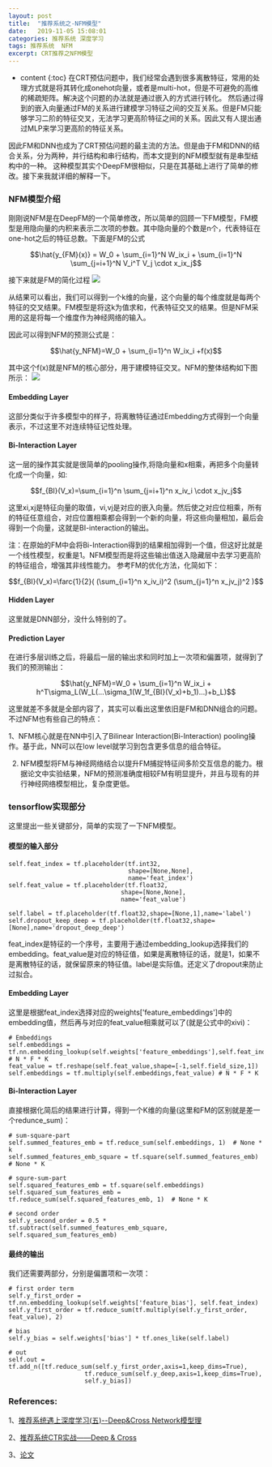 ```yaml
---
layout: post
title:  "推荐系统之-NFM模型"
date:   2019-11-05 15:08:01
categories: 推荐系统 深度学习
tags: 推荐系统  NFM
excerpt: CRT推荐之NFM模型
---
```



* content
{:toc}
在CRT预估问题中，我们经常会遇到很多离散特征，常用的处理方式就是将其转化成onehot向量，或者是multi-hot，但是不可避免的高维的稀疏矩阵。解决这个问题的办法就是通过嵌入的方式进行转化。
然后通过得到的嵌入向量通过FM的关系进行建模学习特征之间的交互关系。但是FM只能够学习二阶的特征交叉，无法学习更高阶特征之间的关系。因此又有人提出通过MLP来学习更高阶的特征关系。

因此FM和DNN也成为了CRT预估问题的最主流的方法。但是由于FM和DNN的结合关系，分为两种，并行结构和串行结构，而本文提到的NFM模型就有是串型结构中的一种。
这种模型其实个DeepFM很相似，只是在其基础上进行了简单的修改。接下来我就详细的解释一下。


### NFM模型介绍
刚刚说NFM是在DeepFM的一个简单修改，所以简单的回顾一下FM模型，FM模型是用隐向量的内积来表示二次项的参数。其中隐向量的个数是n个，代表特征在one-hot之后的特征总数。下面是FM的公式

$$\hat{y_{FM}(x)} = W_0 + \sum_{i=1}^N W_ix_i + \sum_{i=1}^N \sum_{j=i+1}^N V_i^T V_j \cdot x_ix_j$$

接下来就是FM的简化过程
<img src="https://swallown1.github.io/image/FMsimplfy.webp" />

从结果可以看出，我们可以得到一个k维的向量，这个向量的每个维度就是每两个特征的交叉结果。FM模型是将这k为值求和，代表特征交叉的结果。但是NFM采用的这是将每一个维度作为神经网络的输入。

因此可以得到NFM的预测公式是：

$$\hat{y_NFM}=W_0 + \sum_{i=1}^n W_ix_i +f(x)$$

其中这个f(x)就是NFM的核心部分，用于建模特征交叉。NFM的整体结构如下图所示：
<img src="https://swallown1.github.io/image/NFM.png" />

#### Embedding Layer
这部分类似于许多模型中的样子，将离散特征通过Embedding方式得到一个向量表示，不过这里不对连续特征记性处理。

#### Bi-Interaction Layer
这一层的操作其实就是很简单的pooling操作,将隐向量和x相乘，再把多个向量转化成一个向量，如:

$$f_{BI}(V_x)=\sum_{i=1}^n \sum_{j=i+1}^n x_iv_i \cdot x_jv_j$$

这里xi,xj是特征向量的取值，vi,vj是对应的嵌入向量。然后使之对应位相乘，所有的特征任意组合，对应位置相乘都会得到一个新的向量，将这些向量相加，最后会得到一个向量，这就是BI-interaction的输出。

注：在原始的FM中会将Bi-Interaction得到的结果相加得到一个值，但这好比就是一个线性模型，权重是1。NFM模型而是将这些输出值送入隐藏层中去学习更高阶的特征组合，增强其非线性能力。
参考FM的优化方法，化简如下：

$$f_{BI}(V_x)=\farc{1}{2}( (\sum_{i=1}^n x_iv_i)^2 (\sum_{j=1}^n x_jv_j)^2 )$$

#### Hidden Layer
这里就是DNN部分，没什么特别的了。

####  Prediction Layer
在进行多层训练之后，将最后一层的输出求和同时加上一次项和偏置项，就得到了我们的预测输出：

$$\hat{y_NFM}=W_0 + \sum_{i=1}^n W_ix_i + h^T\sigma_L(W_L(...\sigma_1(W_1f_{BI}(V_x)+b_1)...)+b_L)$$

这里就差不多就是全部内容了，其实可以看出这里依旧是FM和DNN组合的问题。不过NFM也有些自己的特点：

1、NFM核心就是在NN中引入了Bilinear Interaction(Bi-Interaction) pooling操作。基于此，NN可以在low level就学习到包含更多信息的组合特征。

2. NFM模型将FM与神经网络结合以提升FM捕捉特征间多阶交互信息的能力。根据论文中实验结果，NFM的预测准确度相较FM有明显提升，并且与现有的并行神经网络模型相比，复杂度更低。


### tensorflow实现部分
这里提出一些关键部分，简单的实现了一下NFM模型。

#### 模型的输入部分
```
self.feat_index = tf.placeholder(tf.int32,
                                 shape=[None,None],
                                 name='feat_index')
self.feat_value = tf.placeholder(tf.float32,
                               shape=[None,None],
                               name='feat_value')

self.label = tf.placeholder(tf.float32,shape=[None,1],name='label')
self.dropout_keep_deep = tf.placeholder(tf.float32,shape=[None],name='dropout_deep_deep')
```
feat_index是特征的一个序号，主要用于通过embedding_lookup选择我们的embedding。feat_value是对应的特征值，如果是离散特征的话，就是1，如果不是离散特征的话，就保留原来的特征值。label是实际值。还定义了dropout来防止过拟合。

#### Embedding Layer
这里是根据feat_index选择对应的weights['feature_embeddings']中的embedding值，然后再与对应的feat_value相乘就可以了(就是公式中的xivi)：
```
# Embeddings
self.embeddings = tf.nn.embedding_lookup(self.weights['feature_embeddings'],self.feat_index) # N * F * K
feat_value = tf.reshape(self.feat_value,shape=[-1,self.field_size,1])
self.embeddings = tf.multiply(self.embeddings,feat_value) # N * F * K
```

#### Bi-Interaction Layer
直接根据化简后的结果进行计算，得到一个K维的向量(这里和FM的区别就是差一个redunce_sum)：
```
# sum-square-part
self.summed_features_emb = tf.reduce_sum(self.embeddings, 1)  # None * k
self.summed_features_emb_square = tf.square(self.summed_features_emb)  # None * K

# squre-sum-part
self.squared_features_emb = tf.square(self.embeddings)
self.squared_sum_features_emb = tf.reduce_sum(self.squared_features_emb, 1)  # None * K

# second order
self.y_second_order = 0.5 * tf.subtract(self.summed_features_emb_square, self.squared_sum_features_emb)
```


#### 最终的输出
我们还需要两部分，分别是偏置项和一次项：
```
# first order term
self.y_first_order = tf.nn.embedding_lookup(self.weights['feature_bias'], self.feat_index)
self.y_first_order = tf.reduce_sum(tf.multiply(self.y_first_order, feat_value), 2)

# bias
self.y_bias = self.weights['bias'] * tf.ones_like(self.label)

# out
self.out = tf.add_n([tf.reduce_sum(self.y_first_order,axis=1,keep_dims=True),
                     tf.reduce_sum(self.y_deep,axis=1,keep_dims=True),
                     self.y_bias])
```






### References:
1、[推荐系统遇上深度学习(五)--Deep&Cross Network模型理](https://www.jianshu.com/p/77719fc252fa)

2、[推荐系统CTR实战——Deep & Cross](https://fuhailin.github.io/Deep-and-Cross-Network/)

3、[论文](https://arxiv.org/abs/1708.05123)

